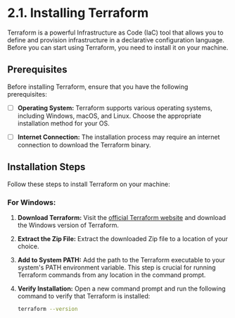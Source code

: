 # 2.1. Installing Terraform

Terraform is a powerful Infrastructure as Code (IaC) tool that allows you to define and provision infrastructure in a declarative configuration language. Before you can start using Terraform, you need to install it on your machine.

## Prerequisites

Before installing Terraform, ensure that you have the following prerequisites:

- [ ] **Operating System:** Terraform supports various operating systems, including Windows, macOS, and Linux. Choose the appropriate installation method for your OS.

- [ ] **Internet Connection:** The installation process may require an internet connection to download the Terraform binary.

## Installation Steps

Follow these steps to install Terraform on your machine:

### For Windows:

1. **Download Terraform:**
   Visit the [official Terraform website](https://www.terraform.io/downloads.html) and download the Windows version of Terraform.

2. **Extract the Zip File:**
   Extract the downloaded Zip file to a location of your choice.

3. **Add to System PATH:**
   Add the path to the Terraform executable to your system's PATH environment variable. This step is crucial for running Terraform commands from any location in the command prompt.

4. **Verify Installation:**
   Open a new command prompt and run the following command to verify that Terraform is installed:

   ```bash
   terraform --version
